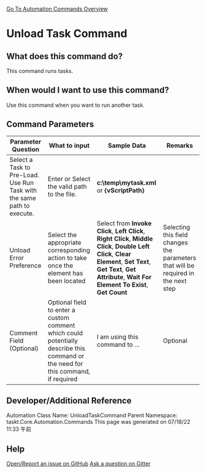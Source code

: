<!--TITLE: Unload Task Command -->
<!-- SUBTITLE: a command in the Task Commands group. -->
[Go To Automation Commands Overview](/automation-commands.md)


# Unload Task Command


## What does this command do?
This command runs tasks.


## When would I want to use this command?
Use this command when you want to run another task.


## Command Parameters
| Parameter Question   	| What to input  	|  Sample Data 	| Remarks  	|
| ---                    | ---               | ---           | ---       |
|Select a Task to Pre-Load.  Use Run Task with the same path to execute.|Enter or Select the valid path to the file.|**c:\temp\mytask.xml** or **{vScriptPath}**||
|Unload Error Preference|Select the appropriate corresponding action to take once the element has been located|Select from **Invoke Click**, **Left Click**, **Right Click**, **Middle Click**, **Double Left Click**, **Clear Element**, **Set Text**, **Get Text**, **Get Attribute**, **Wait For Element To Exist**, **Get Count**|Selecting this field changes the parameters that will be required in the next step|
|Comment Field (Optional)|Optional field to enter a custom comment which could potentially describe this command or the need for this command, if required|I am using this command to ...|Optional|








## Developer/Additional Reference
Automation Class Name: UnloadTaskCommand
Parent Namespace: taskt.Core.Automation.Commands
This page was generated on 07/18/22 11:33 午前


## Help
[Open/Report an issue on GitHub](https://github.com/saucepleez/taskt/issues/new)
[Ask a question on Gitter](https://gitter.im/taskt-rpa/Lobby)
